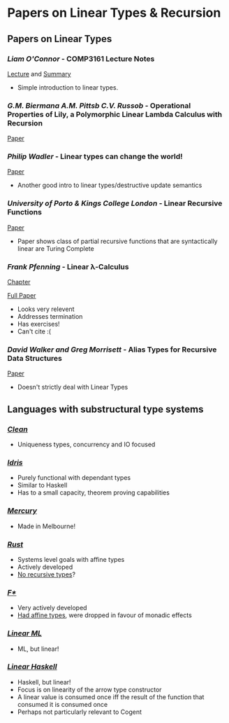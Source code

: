 # Papers on Linear Types & Recursion

## Papers on Linear Types

### *Liam O'Connor* - COMP3161 Lecture Notes

[Lecture](http://www.cse.unsw.edu.au/~cs3161/18s2/Week%2009/1Tue/Compact%20Slides.pdf) and
[Summary](http://www.cse.unsw.edu.au/~cs3161/18s2/Week%2009/Linear%20Types%20Notes.pdf)

* Simple introduction to linear types.

### *G.M. Biermana A.M. Pittsb C.V. Russob* - Operational Properties of Lily, a Polymorphic Linear Lambda Calculus with Recursion

[Paper](https://www.cl.cam.ac.uk/~amp12/papers/opeplp/opeplp.pdf)

### *Philip Wadler* - Linear types can change the world!

[Paper](https://homepages.inf.ed.ac.uk/wadler/papers/linear/linear.ps)

* Another good intro to linear types/destructive update semantics

### *University of Porto & Kings College London* - Linear Recursive Functions

[Paper](https://pdfs.semanticscholar.org/9935/3481b2b55455d263420dcf0955fbada26114.pdf)

* Paper shows class of partial recursive functions that are syntactically linear are Turing Complete

### *Frank Pfenning* - Linear λ-Calculus

[Chapter](https://www.cs.cmu.edu/~fp/courses/98-linear/handouts/rectypes.pdf)

[Full Paper](https://www.cs.cmu.edu/~fp/courses/98-linear/handouts/notes.pdf)

* Looks very relevent
* Addresses termination
* Has exercises!
* Can't cite :(

### *David Walker and Greg Morrisett* - Alias Types for Recursive Data Structures

[Paper](https://www.cs.princeton.edu/~dpw/papers/alias-recursion.pdf)

* Doesn't strictly deal with Linear Types


## Languages with substructural type systems


### [*Clean*](https://en.wikipedia.org/wiki/Clean_(programming_language))

* Uniqueness types, concurrency and IO focused

### [*Idris*](https://en.wikipedia.org/wiki/Idris_(programming_language))

* Purely functional with dependant types
* Similar to Haskell
* Has to a small capacity, theorem proving capabilities


### [*Mercury*](https://en.wikipedia.org/wiki/Mercury_(programming_language))

* Made in Melbourne!

### [*Rust*](https://en.wikipedia.org/wiki/Rust_(programming_language))

* Systems level goals with affine types
* Actively developed
* [No recursive types](https://stackoverflow.com/questions/25296195/why-are-recursive-struct-types-illegal-in-rust)?

### [*F\**](https://github.com/FStarLang/FStar)

* Very actively developed
* [Had affine types](https://www.microsoft.com/en-us/research/publication/secure-distributed-programming-with-value-dependent-types/), were dropped in favour of monadic effects

### [*Linear ML*](https://github.com/pikatchu/LinearML)

* ML, but linear!

### [*Linear Haskell*](https://arxiv.org/abs/1710.09756)

* Haskell, but linear!
* Focus is on linearity of the arrow type constructor
* A linear value is consumed once iff the result of the function that consumed it is consumed once
* Perhaps not particularly relevant to Cogent